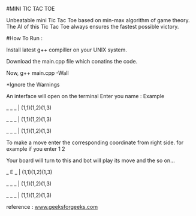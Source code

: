 #MINI TIC TAC TOE


Unbeatable mini Tic Tac Toe based on min-max algorithm of game theory. The AI of this Tic Tac Toe always ensures the fastest possible victory. 

#How To Run :
 
Install latest g++ compiller on your UNIX system.

Download the main.cpp file which conatins the code.

Now,
	g++ main.cpp -Wall

*Ignore the Warnings

An interface will open on the terminal 
Enter you name : Example

_ _ _ | (1,1)(1,2)(1,3)

_ _ _ | (1,1)(1,2)(1,3)

_ _ _ | (1,1)(1,2)(1,3)

To make a move enter the corresponding coordinate from right side.
for example if you enter 1 2

Your board will turn to this and bot will play its move and the so on...

_ E _ | (1,1)(1,2)(1,3)

_ _ _ | (1,1)(1,2)(1,3)

_ _ _ | (1,1)(1,2)(1,3)


reference : www.geeksforgeeks.com


